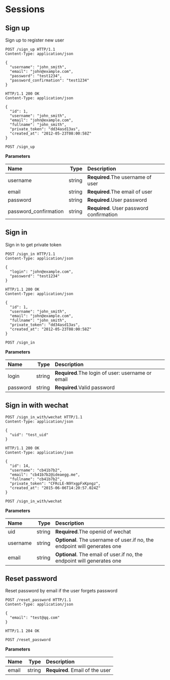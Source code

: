 # Sessions

## Sign up

Sign up to register new user

```http
POST /sign_up HTTP/1.1
Content-Type: application/json

{
  "username": "john_smith",
  "email": "john@example.com",
  "password": "test1234",
  "password_confirmation": "test1234"
}
```
```http
HTTP/1.1 200 OK
Content-Type: application/json

{
  "id": 1,
  "username": "john_smith",
  "email": "john@example.com",
  "fullname": "john_smith",
  "private_token": "dd34asd13as",
  "created_at": "2012-05-23T08:00:58Z"
}
```

`POST /sign_up`

**Parameters**

| Name      |     Type |   Description   |
| :-------- | --------:| :------ |
| username    |   string |  **Required**.The username of user  |
| email   |   string |  **Required**.The email of user |
| password    |   string |  **Required**.User password  |
| password_confirmation    |   string |  **Required**. User password confirmation  |

## Sign in

Sign in to get private token

```http
POST /sign_in HTTP/1.1
Content-Type: application/json

{
  "login": "john@example.com",
  "password": "test1234"
}
```
```http
HTTP/1.1 200 OK
Content-Type: application/json

{
  "id": 1,
  "username": "john_smith",
  "email": "john@example.com",
  "fullname": "john_smith",
  "private_token": "dd34asd13as",
  "created_at": "2012-05-23T08:00:58Z"
}
```

`POST /sign_in`

**Parameters**

| Name      |     Type |   Description   |
| :-------- | --------:| :------ |
| login    |   string |  **Required**.The login of user: username or email  |
| password   |   string |  **Required**.Valid password |

## Sign in with wechat

```http
POST /sign_in_with/wechat HTTP/1.1
Content-Type: application/json

{
  "uid": "test_uid"
}
```
```http
HTTP/1.1 200 OK
Content-Type: application/json

{
  "id": 14,
  "username": "cb41b7b2",
  "email": "cb41b7b2@ideaegg.me",
  "fullname": "cb41b7b2",
  "private_token": "CFRcLE-N9YxgpFxKpngz",
  "created_at": "2015-06-06T14:20:57.024Z"
}
```

`POST /sign_in_with/wechat`

**Parameters**

| Name      |     Type |   Description   |
| :-------- | --------:| :------ |
| uid    |   string |  **Required**.The openid of wechat  |
| username   |   string |  **Optional**. The username of user.if no, the endpoint will generates one |
| email   |   string |  **Optional**. The email of user.if no, the endpoint will generates one |


## Reset password
Reset password by email if the user forgets password

```http
POST /reset_password HTTP/1.1
Content-Type: application/json

{
  "email": "test@qq.com"
}
```
```http
HTTP/1.1 204 OK
```

`POST /reset_password`

**Parameters**

| Name      |     Type |   Description   |
| :-------- | --------:| :------ |
| email    |   string |  **Required**. Email of the user  |